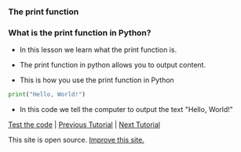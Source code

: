 ### The print function

### What is the print function in Python?
* In this lesson we learn what the print function is.

* The print function in python allows you to output content.
* This is how you use the print function in Python
```python
print("Hello, World!")
```
* In this code we tell the computer to output the text "Hello, World!"

[Test the code](https://onlinegdb.com) | <a href="tutorial1.html">Previous Tutorial</a> | <a href="tutorial3">Next Tutorial</a>
<p>This site is open source. <a href="https://github.com/pytutorials/pytutorials.github.io/tree/main">Improve this site.</a></p>
